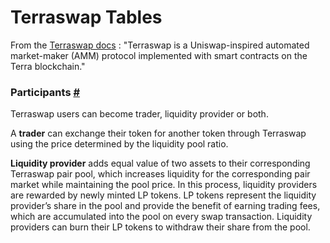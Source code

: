 # Terraswap Tables

From the [Terraswap docs](https://docs.terraswap.io/) : "Terraswap is a Uniswap-inspired automated market-maker (AMM) protocol implemented with smart contracts on the Terra blockchain."

### Participants [#](https://docs.terraswap.io/#participants) <a href="#participants" id="participants"></a>

Terraswap users can become trader, liquidity provider or both.

A **trader** can exchange their token for another token through Terraswap using the price determined by the liquidity pool ratio.

**Liquidity provider** adds equal value of two assets to their corresponding Terraswap pair pool, which increases liquidity for the corresponding pair market while maintaining the pool price. In this process, liquidity providers are rewarded by newly minted LP tokens. LP tokens represent the liquidity provider’s share in the pool and provide the benefit of earning trading fees, which are accumulated into the pool on every swap transaction. Liquidity providers can burn their LP tokens to withdraw their share from the pool.

